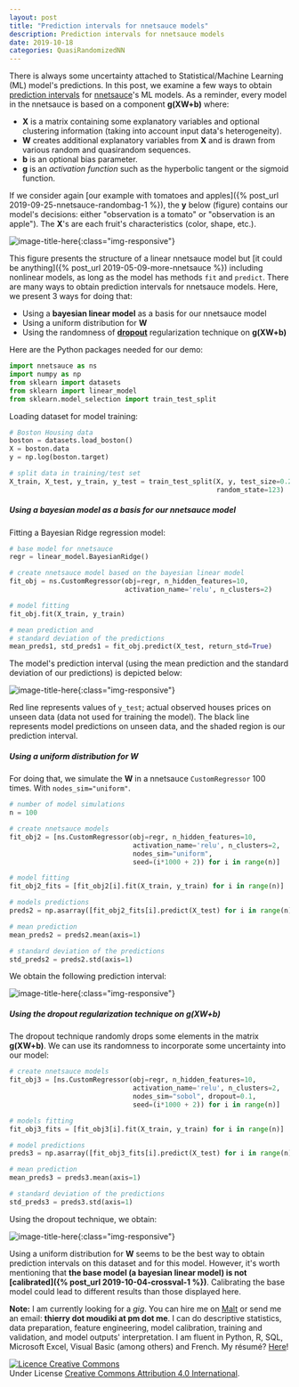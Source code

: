 ```yaml
---
layout: post
title: "Prediction intervals for nnetsauce models"
description: Prediction intervals for nnetsauce models 
date: 2019-10-18
categories: QuasiRandomizedNN
---
```




There is always some uncertainty attached to Statistical/Machine Learning (ML) model's predictions. 
In this post, we examine a few ways to obtain [prediction intervals](https://en.wikipedia.org/wiki/Prediction_interval) for [nnetsauce](https://github.com/Techtonique/nnetsauce)'s ML models. As a reminder, every model in the nnetsauce is based on a component __g(XW+b)__ where:

- __X__ is a matrix containing some explanatory variables and optional clustering information (taking into account input data's heterogeneity).
- __W__ creates additional explanatory variables from __X__ and is drawn from various random and quasirandom sequences.
- __b__ is an optional bias parameter.
- __g__ is an _activation function_ such as the hyperbolic tangent or the sigmoid function.  


If we consider again [our example with tomatoes and apples]({% post_url 2019-09-25-nnetsauce-randombag-1 %}), the __y__ below (figure) contains our model's decisions: either "observation is a tomato" or "observation is an apple"). The __X__'s are each fruit's characteristics (color, shape, etc.). 

![image-title-here]({{base}}/images/2019-10-18/2019-10-18-image1.png){:class="img-responsive"}

This figure presents the structure of a linear nnetsauce model but [it could be anything]({% post_url 2019-05-09-more-nnetsauce %}) including nonlinear models, as long as the model has methods `fit` and `predict`. There are many ways to obtain prediction intervals for nnetsauce models. Here, we present 3 ways for doing that: 

- Using a __bayesian linear model__ as a basis for our nnetsauce model 
- Using a uniform distribution for __W__
- Using the randomness of [__dropout__](https://en.wikipedia.org/wiki/Dropout_(neural_networks)) regularization technique on __g(XW+b)__


Here are the Python packages needed for our demo: 

```python
import nnetsauce as ns
import numpy as np      
from sklearn import datasets
from sklearn import linear_model
from sklearn.model_selection import train_test_split
```

Loading dataset for model training: 

```python
# Boston Housing data
boston = datasets.load_boston()
X = boston.data 
y = np.log(boston.target)

# split data in training/test set
X_train, X_test, y_train, y_test = train_test_split(X, y, test_size=0.2,  
                                                    random_state=123)
```

##### Using a __bayesian model__ as a basis for our nnetsauce model


Fitting a Bayesian Ridge regression model: 

```python
# base model for nnetsauce
regr = linear_model.BayesianRidge()

# create nnetsauce model based on the bayesian linear model
fit_obj = ns.CustomRegressor(obj=regr, n_hidden_features=10, 
                             activation_name='relu', n_clusters=2)

# model fitting
fit_obj.fit(X_train, y_train)

# mean prediction and
# standard deviation of the predictions
mean_preds1, std_preds1 = fit_obj.predict(X_test, return_std=True)
```

The model's prediction interval (using the mean prediction and
the standard deviation of our predictions) is depicted below:

![image-title-here]({{base}}/images/2019-10-18/2019-10-18-image2.png){:class="img-responsive"}

Red line represents values of `y_test`; actual observed houses prices on unseen data (data not used for training the model). The black line represents model predictions on unseen data, and the shaded region is our prediction interval.

##### Using a uniform distribution for __W__

For doing that, we simulate the __W__ in a nnetsauce `CustomRegressor` 100 times. With `nodes_sim="uniform"`.

```python
# number of model simulations
n = 100 

# create nnetsauce models
fit_obj2 = [ns.CustomRegressor(obj=regr, n_hidden_features=10, 
                               activation_name='relu', n_clusters=2,
                               nodes_sim="uniform", 
                               seed=(i*1000 + 2)) for i in range(n)]

# model fitting
fit_obj2_fits = [fit_obj2[i].fit(X_train, y_train) for i in range(n)]

# models predictions 
preds2 = np.asarray([fit_obj2_fits[i].predict(X_test) for i in range(n)]).T

# mean prediction 
mean_preds2 = preds2.mean(axis=1)

# standard deviation of the predictions
std_preds2 = preds2.std(axis=1)

```

We obtain the following prediction interval: 

![image-title-here]({{base}}/images/2019-10-18/2019-10-18-image3.png){:class="img-responsive"}

##### Using the __dropout__ regularization technique on __g(XW+b)__

The dropout technique randomly drops some elements in the matrix __g(XW+b)__. We can use its randomness to incorporate some uncertainty into our model:

```python
# create nnetsauce models
fit_obj3 = [ns.CustomRegressor(obj=regr, n_hidden_features=10, 
                               activation_name='relu', n_clusters=2,
                               nodes_sim="sobol", dropout=0.1, 
                               seed=(i*1000 + 2)) for i in range(n)]

# models fitting
fit_obj3_fits = [fit_obj3[i].fit(X_train, y_train) for i in range(n)]

# model predictions 
preds3 = np.asarray([fit_obj3_fits[i].predict(X_test) for i in range(n)]).T

# mean prediction 
mean_preds3 = preds3.mean(axis=1)

# standard deviation of the predictions
std_preds3 = preds3.std(axis=1)
```

Using the dropout technique, we obtain: 

![image-title-here]({{base}}/images/2019-10-18/2019-10-18-image4.png){:class="img-responsive"}


Using a uniform distribution for __W__ seems to be the best way to obtain prediction intervals on this dataset and for this model. However, it's worth mentioning that __the base model (a bayesian linear model) is not [calibrated]({% post_url 2019-10-04-crossval-1 %})__. Calibrating the base model could lead to different results than those displayed here. 


__Note:__ I am currently looking for a _gig_. You can hire me on [Malt](https://www.malt.fr/profile/thierrymoudiki) or send me an email: __thierry dot moudiki at pm dot me__. I can do descriptive statistics, data preparation, feature engineering, model calibration, training and validation, and model outputs' interpretation. I am fluent in Python, R, SQL, Microsoft Excel, Visual Basic (among others) and French. My résumé? [Here]({{base}}/cv/thierry-moudiki.pdf)!


<a rel="license" href="http://creativecommons.org/licenses/by/4.0/"><img alt="Licence Creative Commons" style="border-width:0" src="https://i.creativecommons.org/l/by/4.0/88x31.png" /></a><br />Under License <a rel="license" href="http://creativecommons.org/licenses/by/4.0/">Creative Commons Attribution 4.0 International</a>.


